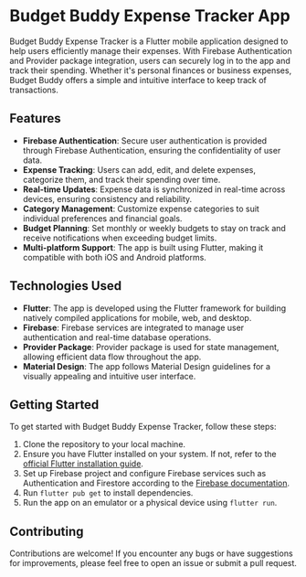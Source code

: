 # Budget Buddy Expense Tracker App

Budget Buddy Expense Tracker is a Flutter mobile application designed to help users efficiently manage their expenses. With Firebase Authentication and Provider package integration, users can securely log in to the app and track their spending. Whether it's personal finances or business expenses, Budget Buddy offers a simple and intuitive interface to keep track of transactions.

## Features

- **Firebase Authentication**: Secure user authentication is provided through Firebase Authentication, ensuring the confidentiality of user data.
- **Expense Tracking**: Users can add, edit, and delete expenses, categorize them, and track their spending over time.
- **Real-time Updates**: Expense data is synchronized in real-time across devices, ensuring consistency and reliability.
- **Category Management**: Customize expense categories to suit individual preferences and financial goals.
- **Budget Planning**: Set monthly or weekly budgets to stay on track and receive notifications when exceeding budget limits.
- **Multi-platform Support**: The app is built using Flutter, making it compatible with both iOS and Android platforms.

## Technologies Used

- **Flutter**: The app is developed using the Flutter framework for building natively compiled applications for mobile, web, and desktop.
- **Firebase**: Firebase services are integrated to manage user authentication and real-time database operations.
- **Provider Package**: Provider package is used for state management, allowing efficient data flow throughout the app.
- **Material Design**: The app follows Material Design guidelines for a visually appealing and intuitive user interface.

## Getting Started

To get started with Budget Buddy Expense Tracker, follow these steps:

1. Clone the repository to your local machine.
2. Ensure you have Flutter installed on your system. If not, refer to the [official Flutter installation guide](https://flutter.dev/docs/get-started/install).
3. Set up Firebase project and configure Firebase services such as Authentication and Firestore according to the [Firebase documentation](https://firebase.google.com/docs/flutter/setup).
4. Run `flutter pub get` to install dependencies.
5. Run the app on an emulator or a physical device using `flutter run`.

## Contributing

Contributions are welcome! If you encounter any bugs or have suggestions for improvements, please feel free to open an issue or submit a pull request.
